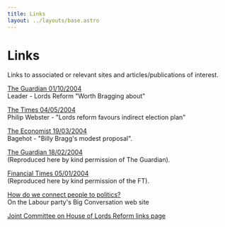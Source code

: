 ```yaml
---
title: Links
layout: ../layouts/base.astro
---
```

# Links

Links to associated or relevant sites and articles/publications of interest.

[The Guardian 01/10/2004](http://www.guardian.co.uk/leaders/story/0,3604,1316894,00.html)<br/>
Leader - Lords Reform "Worth Bragging about"

[The Times 04/05/2004](http://www.timesonline.co.uk/article/0,,2-1097560,00.html)<br/>
Philip Webster - "Lords reform favours indirect election plan"

[The Economist 19/03/2004](http://www.economist.com/printedition/displayStory.cfm?Story_ID=2502404)<br/>
Bagehot - "Billy Bragg's modest proposal".

[The Guardian 18/02/2004](http://localhost:8000/links_guard1.html)<br/>
(Reproduced here by kind permission of The Guardian).

[Financial Times 05/01/2004](http://localhost:8000/links_ft1.html)<br/>
(Reproduced here by kind permission of the FT).

[How do we connect people to politics?](http://www.bigconversation.org.uk/index.php?id=705)<br/>
On the Labour party's Big Conversation web site

[Joint Committee on House of Lords Reform links page](http://www.parliament.uk/parliamentary_committees/joint_committee_on_house_of_lords_reform/joint_committee_on_house_of_lords_reform_related_links.cfm)
